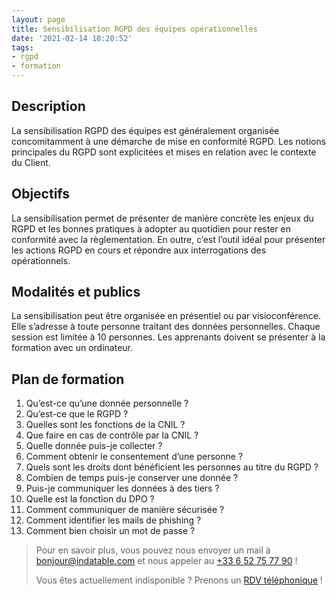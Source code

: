 ```yaml
---
layout: page
title: Sensibilisation RGPD des équipes opérationnelles
date: '2021-02-14 18:20:52'
tags:
- rgpd
- formation
---
```


## Description

La sensibilisation RGPD des équipes est généralement organisée concomitamment à une démarche de mise en conformité RGPD. Les notions principales du RGPD sont explicitées et mises en relation avec le contexte du Client.

## Objectifs

La sensibilisation permet de présenter de manière concrète les enjeux du RGPD et les bonnes pratiques à adopter au quotidien pour rester en conformité avec la règlementation. En outre, c’est l’outil idéal pour présenter les actions RGPD en cours et répondre aux interrogations des opérationnels.

## Modalités et publics

La sensibilisation peut être organisée en présentiel ou par visioconférence. Elle s’adresse à toute personne traitant des données personnelles. Chaque session est limitée à 10 personnes. Les apprenants doivent se présenter à la formation avec un ordinateur.

## Plan de formation

1. Qu’est-ce qu’une donnée personnelle ?
2. Qu’est-ce que le RGPD ?
3. Quelles sont les fonctions de la CNIL ?
4. Que faire en cas de contrôle par la CNIL ?
5. Quelle donnée puis-je collecter ?
6. Comment obtenir le consentement d’une personne ?
7. Quels sont les droits dont bénéficient les personnes au titre du RGPD ?
8. Combien de temps puis-je conserver une donnée ?
9. Puis-je communiquer les données à des tiers ?
10. Quelle est la fonction du DPO ?
11. Comment communiquer de manière sécurisée ?
12. Comment identifier les mails de phishing ?
13. Comment bien choisir un mot de passe ?

> Pour en savoir plus, vous pouvez nous envoyer un mail à [bonjour@indatable.com](mailto:bonjour@indatable.com) et nous appeler au [+33 6 52 75 77 90](tel:0033652757790) !  
>   
> Vous êtes actuellement indisponible ? Prenons un [RDV téléphonique](https://calendly.com/indatable/rdv) !

